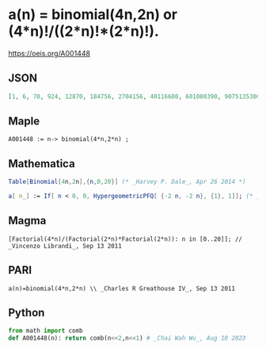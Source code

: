 # a\(n\) \= binomial\(4n,2n\) or \(4\*n\)\!/\(\(2\*n\)\!\*\(2\*n\)\!\)\.
https://oeis.org/A001448
## JSON
```JSON
[1, 6, 70, 924, 12870, 184756, 2704156, 40116600, 601080390, 9075135300, 137846528820, 2104098963720, 32247603683100, 495918532948104, 7648690600760440, 118264581564861424, 1832624140942590534, 28453041475240576740, 442512540276836779204, 6892620648693261354600]
```
## Maple
```Maple
A001448 := n-> binomial(4*n,2*n) ;
```
## Mathematica
```Mathematica
Table[Binomial[4n,2n],{n,0,20}] (* _Harvey P. Dale_, Apr 26 2014 *)
```
```Mathematica
a[ n_] := If[ n < 0, 0, HypergeometricPFQ[ {-2 n, -2 n}, {1}, 1]]; (* _Michael Somos_, Oct 22 2014 *)
```
## Magma
```Magma
[Factorial(4*n)/(Factorial(2*n)*Factorial(2*n)): n in [0..20]]; // _Vincenzo Librandi_, Sep 13 2011
```
## PARI
```PARI
a(n)=binomial(4*n,2*n) \\ _Charles R Greathouse IV_, Sep 13 2011
```
## Python
```Python
from math import comb
def A001448(n): return comb(n<<2,n<<1) # _Chai Wah Wu_, Aug 10 2023
```
